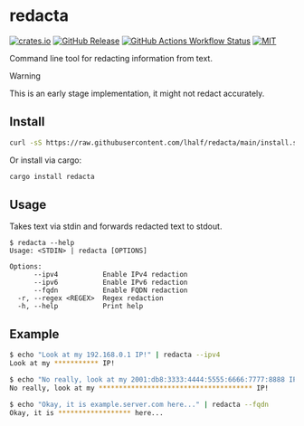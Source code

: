 # redacta

[![crates.io](https://img.shields.io/crates/v/redacta)](https://crates.io/crates/redacta)
[![GitHub Release](https://img.shields.io/github/v/release/lhalf/redacta)](https://github.com/lhalf/redacta/releases)
[![GitHub Actions Workflow Status](https://img.shields.io/github/actions/workflow/status/lhalf/redacta/on_commit.yml)](https://github.com/lhalf/redacta/actions/workflows/on_commit.yml)
[![MIT](https://img.shields.io/badge/license-MIT-blue)](./LICENSE)

Command line tool for redacting information from text.

> [!WARNING]
> This is an early stage implementation, it might not redact accurately.

## Install

```bash
curl -sS https://raw.githubusercontent.com/lhalf/redacta/main/install.sh | sh
```

Or install via cargo:
```bash
cargo install redacta
```

## Usage

Takes text via stdin and forwards redacted text to stdout.

```
$ redacta --help
Usage: <STDIN> | redacta [OPTIONS]

Options:
      --ipv4           Enable IPv4 redaction
      --ipv6           Enable IPv6 redaction
      --fqdn           Enable FQDN redaction
  -r, --regex <REGEX>  Regex redaction
  -h, --help           Print help
```

## Example

```bash
$ echo "Look at my 192.168.0.1 IP!" | redacta --ipv4
Look at my *********** IP!
```

```bash
$ echo "No really, look at my 2001:db8:3333:4444:5555:6666:7777:8888 IP!" | redacta --ipv6
No really, look at my ************************************** IP!
```

```bash
$ echo "Okay, it is example.server.com here..." | redacta --fqdn
Okay, it is ****************** here...
```
